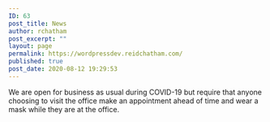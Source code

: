 ```yaml
---
ID: 63
post_title: News
author: rchatham
post_excerpt: ""
layout: page
permalink: https://wordpressdev.reidchatham.com/
published: true
post_date: 2020-08-12 19:29:53
---
```

<!-- wp:paragraph -->
<p>We are open for business as usual during COVID-19 but require that anyone choosing to visit the office make an appointment ahead of time and wear a mask while they are at the office.</p>
<!-- /wp:paragraph -->